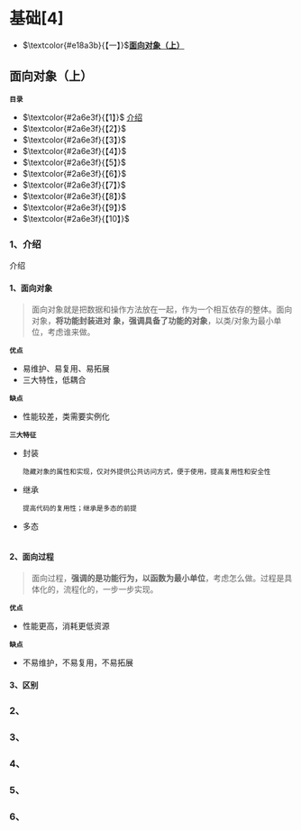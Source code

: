 # 基础[4]

- $\textcolor{#e18a3b}{【一】}$**[面向对象（上）](#1)**

## 面向对象（上）

<a id="1">**`目录`**</a>

- $\textcolor{#2a6e3f}{【1】}$ [介绍](#1.1)
- $\textcolor{#2a6e3f}{【2】}$ [](#1.2)
- $\textcolor{#2a6e3f}{【3】}$ [](#1.3)
- $\textcolor{#2a6e3f}{【4】}$ [](#1.4)
- $\textcolor{#2a6e3f}{【5】}$ [](#1.5)
- $\textcolor{#2a6e3f}{【6】}$ [](#1.6)
- $\textcolor{#2a6e3f}{【7】}$ [](#1.7)
- $\textcolor{#2a6e3f}{【8】}$ [](#1.8)
- $\textcolor{#2a6e3f}{【9】}$ [](#1.9)
- $\textcolor{#2a6e3f}{【10】}$ [](#1.10)

### 1、介绍

<a id="1.1">介绍</a>

#### 1、面向对象

> 面向对象就是把数据和操作方法放在一起，作为一个相互依存的整体。面向对象，**将功能封装进对**
> **象，强调具备了功能的对象**，以类/对象为最小单位，考虑谁来做。

**`优点`**

- 易维护、易复用、易拓展
- 三大特性，低耦合

**`缺点`**

- 性能较差，类需要实例化

**`三大特征`**

- 封装

  ```
  隐藏对象的属性和实现，仅对外提供公共访问方式，便于使用，提高复用性和安全性
  ```

- 继承

  ```
  提高代码的复用性；继承是多态的前提
  ```

- 多态

  ```
  
  ```

  

#### 2、面向过程

> 面向过程，**强调的是功能行为，以函数为最小单位**，考虑怎么做。过程是具体化的，流程化的，一步一步实现。

**`优点`**

- 性能更高，消耗更低资源

**`缺点`**

- 不易维护，不易复用，不易拓展

#### 3、区别

### 2、

<a id="1.2"></a>

### 3、

<a id="1.3"></a>

### 4、

<a id="1.4"></a>

### 5、

<a id="1.5"></a>

### 6、

<a id="1.6"></a>

